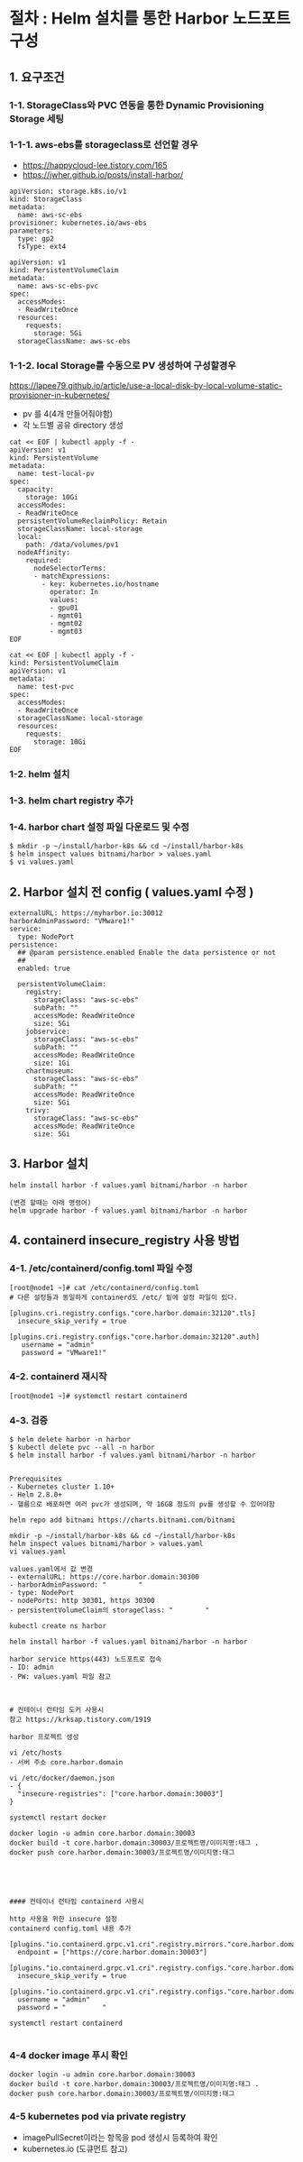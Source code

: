 # 절차 : Helm 설치를 통한 Harbor 노드포트 구성
## 1. 요구조건
### 1-1. StorageClass와 PVC 연동을 통한 Dynamic Provisioning Storage 세팅


### 1-1-1. aws-ebs를 storageclass로 선언할 경우
- https://happycloud-lee.tistory.com/165
- https://jwher.github.io/posts/install-harbor/


```
apiVersion: storage.k8s.io/v1
kind: StorageClass
metadata:
  name: aws-sc-ebs
provisioner: kubernetes.io/aws-ebs
parameters:
  type: gp2
  fsType: ext4
```

```
apiVersion: v1
kind: PersistentVolumeClaim
metadata:
  name: aws-sc-ebs-pvc
spec:
  accessModes:
  - ReadWriteOnce
  resources:
    requests:
      storage: 5Gi
  storageClassName: aws-sc-ebs
```
### 1-1-2. local Storage를 수동으로 PV 생성하여 구성할경우
https://lapee79.github.io/article/use-a-local-disk-by-local-volume-static-provisioner-in-kubernetes/
- pv 를 4(4개 만들어줘야함)
- 각 노드별 공유 directory 생성

```
cat << EOF | kubectl apply -f -
apiVersion: v1
kind: PersistentVolume
metadata:
  name: test-local-pv
spec:
  capacity:
    storage: 10Gi
  accessModes:
  - ReadWriteOnce
  persistentVolumeReclaimPolicy: Retain
  storageClassName: local-storage
  local:
    path: /data/volumes/pv1
  nodeAffinity:
    required:
      nodeSelectorTerms:
      - matchExpressions:
        - key: kubernetes.io/hostname
          operator: In
          values:
          - gpu01
          - mgmt01
          - mgmt02
          - mgmt03
EOF
```

```
cat << EOF | kubectl apply -f -
kind: PersistentVolumeClaim
apiVersion: v1
metadata:
  name: test-pvc
spec:
  accessModes:
  - ReadWriteOnce
  storageClassName: local-storage
  resources:
    requests:
      storage: 10Gi
EOF
```




### 1-2. helm 설치
### 1-3. helm chart registry 추가
### 1-4. harbor chart 설정 파일 다운로드 및 수정
```
$ mkdir -p ~/install/harbor-k8s && cd ~/install/harbor-k8s
$ helm inspect values bitnami/harbor > values.yaml
$ vi values.yaml
```

## 2. Harbor 설치 전 config ( values.yaml 수정 )
```
externalURL: https://myharbor.io:30012
harborAdminPassword: "VMware1!"
service:
  type: NodePort
persistence:
  ## @param persistence.enabled Enable the data persistence or not
  ##
  enabled: true

  persistentVolumeClaim:
    registry:
      storageClass: "aws-sc-ebs" 
      subPath: ""
      accessMode: ReadWriteOnce
      size: 5Gi
    jobservice:
      storageClass: "aws-sc-ebs" 
      subPath: ""
      accessMode: ReadWriteOnce
      size: 1Gi
    chartmuseum:
      storageClass: "aws-sc-ebs" 
      subPath: ""
      accessMode: ReadWriteOnce
      size: 5Gi
    trivy:
      storageClass: "aws-sc-ebs" 
      accessMode: ReadWriteOnce
      size: 5Gi
```      

## 3. Harbor 설치 
```
helm install harbor -f values.yaml bitnami/harbor -n harbor

(변경 할때는 아래 명령어)
helm upgrade harbor -f values.yaml bitnami/harbor -n harbor

```

## 4. containerd insecure_registry 사용 방법
### 4-1. /etc/containerd/config.toml 파일 수정
```
[root@node1 ~]# cat /etc/containerd/config.toml
# 다른 설정들과 동일하게 containerd도 /etc/ 밑에 설정 파일이 있다.

[plugins.cri.registry.configs."core.harbor.domain:32120".tls]
  insecure_skip_verify = true

[plugins.cri.registry.configs."core.harbor.domain:32120".auth]
   username = "admin"
   password = "VMware1!"
```
### 4-2. containerd 재시작
```
[root@node1 ~]# systemctl restart containerd
```

### 4-3. 검증
```
$ helm delete harbor -n harbor
$ kubectl delete pvc --all -n harbor
$ helm install harbor -f values.yaml bitnami/harbor -n harbor


Prerequisites
- Kubernetes cluster 1.10+
- Helm 2.8.0+
- 헬름으로 배포하면 여러 pvc가 생성되며, 약 16GB 정도의 pv를 생성할 수 있어야함

helm repo add bitnami https://charts.bitnami.com/bitnami

mkdir -p ~/install/harbor-k8s && cd ~/install/harbor-k8s
helm inspect values bitnami/harbor > values.yaml
vi values.yaml

values.yaml에서 값 변경
- externalURL: https://core.harbor.domain:30300
- harborAdminPassword: "        "
- type: NodePort
- nodePorts: http 30301, https 30300
- persistentVolumeClaim의 storageClass: "        "

kubectl create ns harbor
  
helm install harbor -f values.yaml bitnami/harbor -n harbor

harbor service https(443) 노드포트로 접속
- ID: admin
- PW: values.yaml 파일 참고



# 컨테이너 런타임 도커 사용시
참고 https://krksap.tistory.com/1919

harbor 프로젝트 생성 

vi /etc/hosts
- 서버 주소 core.harbor.domain

vi /etc/docker/daemon.json
- {
  "insecure-registries": ["core.harbor.domain:30003"]
}

systemctl restart docker 

docker login -u admin core.harbor.domain:30003
docker build -t core.harbor.domain:30003/프로젝트명/이미지명:태그 .
docker push core.harbor.domain:30003/프로젝트명/이미지명:태그





#### 컨테이너 런타임 containerd 사용시 

http 사용을 위한 insecure 설정
containerd config.toml 내용 추가

[plugins."io.containerd.grpc.v1.cri".registry.mirrors."core.harbor.domain:30300"]
  endpoint = ["https://core.harbor.domain:30003"]

[plugins."io.containerd.grpc.v1.cri".registry.configs."core.harbor.domain:30300".tls]
  insecure_skip_verify = true

[plugins."io.containerd.grpc.v1.cri".registry.configs."core.harbor.domain:30300".auth]
  username = "admin"
  password = "         "

systemctl restart containerd


```

### 4-4 docker image 푸시 확인


```
docker login -u admin core.harbor.domain:30003
docker build -t core.harbor.domain:30003/프로젝트명/이미지명:태그 .
docker push core.harbor.domain:30003/프로젝트명/이미지명:태그

```


### 4-5 kubernetes pod via private registry
- imagePullSecret이라는 항목을 pod 생성시 등록하여 확인
- kubernetes.io (도큐먼트 참고)

